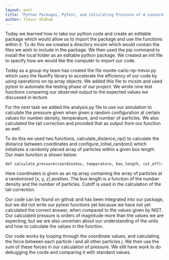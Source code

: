 ```yaml
---
layout: post
title: "Python Packages, PyTest, and Calculating Pressure of A Lennard Jones Fluid"
author: Trevor Oldham
---
```


Today we learned how to take our python code and create an editable package which would allow us to import the package and use the functions within it. To do this we created a directory mcsim which would contain the files we wish to include in the package. We then used the pip command to install the local folder as an editable python package. We created an init file to specify how we would like the computer to import our code. 

Today as a group my team has created the file monte-carlo-np-trevor.py which uses the NumPy library to accelerate the efficiency of our code by using operations on np.array objects. We added this file to mcsim and used pytest to automate the testing phase of our project. We wrote nine test functions comparing our observed output to the expected values we discussed in lecture.

For the next task we added the analysis.py file to use our simulation to calculate the pressure given when given a random configuration at certain values for number density, temperature, and number of particles. We also calculated the tail correction and provided that as output from our function as well.

To do this we used two functions, calculate_distance_np() to calculate the distance between coordinates and configure_initial_random() which initializes a randomly placed array of particles within a given box length. Our main function is shown below:

    def calculate_pressure(coordinates, temperature, box_length, cut_off):

Here coordinates is given as an np.array containing the array of particles at a randomized [x, y, z] position. The box length is a function of the number density and the number of particles. Cutoff is used in the calculation of the tail correction.

Our code can be found on github and has been integrated into our package, but we did not write our pytest functions yet because we have not yet calculated the correct answer, when compared to the values given by NIST. Our calculated pressure is orders of magnitude more than the values we are expecting, but we are also uncertain about our understanding of the units and how to calculate the values in the function.

Our code works by looping through the coordinate values, and calculating the force between each particle i and all other particles j. We then use the sum of these forces in our calculation of pressure. We still have work to do debugging the corde and comparing it with standard values.

